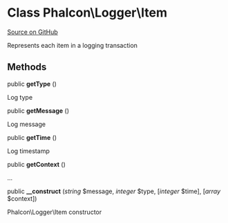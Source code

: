 # Class **Phalcon\\Logger\\Item**

<a href="https://github.com/phalcon/cphalcon/blob/master/phalcon/logger/item.zep" class="btn btn-default btn-sm">Source on GitHub</a>

Represents each item in a logging transaction

## Methods
public  **getType** ()

Log type

public  **getMessage** ()

Log message

public  **getTime** ()

Log timestamp

public  **getContext** ()

...

public  **__construct** (*string* $message, *integer* $type, [*integer* $time], [*array* $context])

Phalcon\\Logger\\Item constructor

